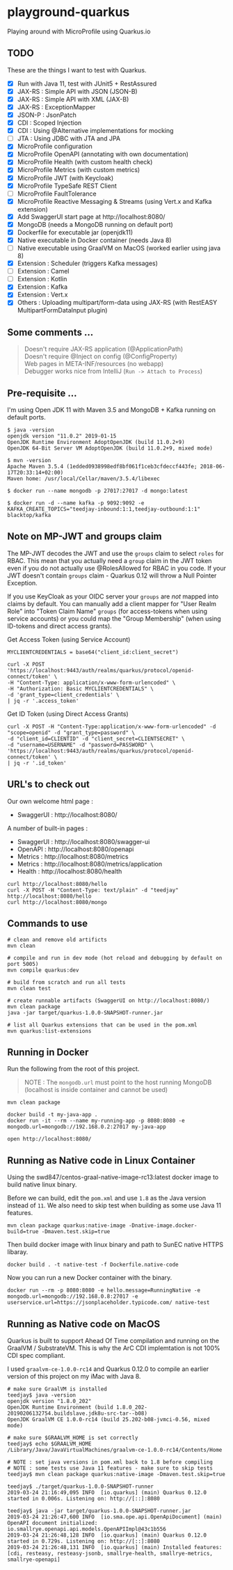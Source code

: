 # playground-quarkus
Playing around with MicroProfile using Quarkus.io

## TODO
These are the things I want to test with Quarkus.
- [x] Run with Java 11, test with JUnit5 + RestAssured 
- [x] JAX-RS : Simple API with JSON (JSON-B)
- [x] JAX-RS : Simple API with XML (JAX-B)
- [x] JAX-RS : ExceptionMapper
- [x] JSON-P : JsonPatch
- [x] CDI : Scoped Injection
- [x] CDI : Using @Alternative implementations for mocking
- [ ] JTA : Using JDBC with JTA and JPA
- [x] MicroProfile configuration
- [x] MicroProfile OpenAPI (annotating with own documentation)
- [x] MicroProfile Health (with custom health check)
- [x] MicroProfile Metrics (with custom metrics)
- [x] MicroProfile JWT (with Keycloak)
- [x] MicroProfile TypeSafe REST Client
- [ ] MicroProfile FaultTolerance
- [x] MicroProfile Reactive Messaging & Streams (using Vert.x and Kafka extension)
- [x] Add SwaggerUI start page at http://localhost:8080/
- [x] MongoDB (needs a MongoDB running on default port)
- [x] Dockerfile for executable jar (openjdk11)
- [x] Native executable in Docker container (needs Java 8)
- [ ] Native executable using GraalVM on MacOS (worked earlier using java 8)
- [x] Extension : Scheduler (triggers Kafka messages)
- [ ] Extension : Camel
- [ ] Extension : Kotlin
- [x] Extension : Kafka
- [x] Extension : Vert.x
- [x] Others : Uploading multipart/form-data using JAX-RS (with RestEASY MultipartFormDataInput plugin)

## Some comments ...
> Doesn't require JAX-RS application (@ApplicationPath) <br/>
> Doesn't require @Inject on config (@ConfigProperty) <br/>
> Web pages in META-INF/resources (no webapp) <br/>
> Debugger works nice from IntelliJ (`Run -> Attach to Process`) <br/>

## Pre-requisite ...
I'm using Open JDK 11 with Maven 3.5 and MongoDB + Kafka running on default ports. 
```
$ java -version
openjdk version "11.0.2" 2019-01-15
OpenJDK Runtime Environment AdoptOpenJDK (build 11.0.2+9)
OpenJDK 64-Bit Server VM AdoptOpenJDK (build 11.0.2+9, mixed mode)

$ mvn -version
Apache Maven 3.5.4 (1edded0938998edf8bf061f1ceb3cfdeccf443fe; 2018-06-17T20:33:14+02:00)
Maven home: /usr/local/Cellar/maven/3.5.4/libexec

$ docker run --name mongodb -p 27017:27017 -d mongo:latest

$ docker run -d --name kafka -p 9092:9092 -e KAFKA_CREATE_TOPICS="teedjay-inbound:1:1,teedjay-outbound:1:1" blacktop/kafka
```

## Note on MP-JWT and groups claim
The MP-JWT decodes the JWT and use the `groups` claim to select `roles` for RBAC.  This mean that you 
actually need a `group` claim  in the JWT token even if you do not actually use @RolesAllowed for RBAC
in you code.  If your JWT doesn't contain `groups` claim - Quarkus 0.12 will throw a Null Pointer Exception.

If you use KeyCloak as your OIDC server your `groups` are *not* mapped into claims by default.  You
can manually add a client mapper for "User Realm Role" into "Token Claim Name" `groups` (for access-tokens when
using service accounts) or you  could map the "Group Membership" (when using ID-tokens and direct access grants).

Get Access Token (using Service Account)
```
MYCLIENTCREDENTIALS = base64("client_id:client_secret")

curl -X POST 'https://localhost:9443/auth/realms/quarkus/protocol/openid-connect/token' \
-H "Content-Type: application/x-www-form-urlencoded" \
-H "Authorization: Basic MYCLIENTCREDENTIALS" \
-d 'grant_type=client_credentials' \
| jq -r '.access_token'
```

Get ID Token (using Direct Access Grants)
```
curl -X POST -H "Content-Type:application/x-www-form-urlencoded" -d "scope=openid" -d "grant_type=password" \
-d "client_id=CLIENTID" -d "client_secret=CLIENTSECRET" \
-d "username=USERNAME" -d "password=PASSWORD" \
'https://localhost:9443/auth/realms/quarkus/protocol/openid-connect/token' \
| jq -r '.id_token'
```

## URL's to check out
Our own welcome html page :
- SwaggerUI : http://localhost:8080/

A number of built-in pages :
- SwaggerUI : http://localhost:8080/swagger-ui
- OpenAPI : http://localhost:8080/openapi 
- Metrics : http://localhost:8080/metrics
- Metrics : http://localhost:8080/metrics/application
- Health : http://localhost:8080/health

```
curl http://localhost:8080/hello
curl -X POST -H "Content-Type: text/plain" -d "teedjay" http://localhost:8080/hello
curl http://localhost:8080/mongo
```

## Commands to use
```
# clean and remove old artificts
mvn clean

# compile and run in dev mode (hot reload and debugging by default on port 5005)
mvn compile quarkus:dev

# build from scratch and run all tests
mvn clean test

# create runnable artifacts (SwaggerUI on http://localhost:8080/)
mvn clean package
java -jar target/quarkus-1.0.0-SNAPSHOT-runner.jar

# list all Quarkus extensions that can be used in the pom.xml
mvn quarkus:list-extensions
```

## Running in Docker
Run the following from the root of this project.
> NOTE : The `mongodb.url` must point to the host running MongoDB (localhost is inside container and cannot be used)
```
mvn clean package

docker build -t my-java-app .
docker run -it --rm --name my-running-app -p 8080:8080 -e mongodb.url=mongodb://192.168.0.2:27017 my-java-app

open http://localhost:8080/
```

## Running as Native code in Linux Container
Using the swd847/centos-graal-native-image-rc13:latest docker image to build native linux binary.

Before we can build, edit the `pom.xml` and use `1.8` as the Java version instead of `11`.
We also need to skip test when building as some use Java 11 features.
```
mvn clean package quarkus:native-image -Dnative-image.docker-build=true -Dmaven.test.skip=true
```
Then build docker image with linux binary and path to SunEC native HTTPS libaray.
```
docker build . -t native-test -f Dockerfile.native-code
```
Now you can run a new Docker container with the binary.
```
docker run --rm -p 8080:8080 -e hello.message=RunningNative -e mongodb.url=mongodb://192.168.0.8:27017 -e userservice.url=https://jsonplaceholder.typicode.com/ native-test
```

## Running as Native code on MacOS
Quarkus is built to support Ahead Of Time compilation and running on the GraalVM / SubstrateVM.
This is why the ArC CDI implemtation is not 100% CDI spec compliant.

I used `graalvm-ce-1.0.0-rc14` and Quarkus 0.12.0 to compile an earlier version of this project on my iMac with Java 8.
```
# make sure GraalVM is installed
teedjay$ java -version
openjdk version "1.8.0_202"
OpenJDK Runtime Environment (build 1.8.0_202-20190206132754.buildslave.jdk8u-src-tar--b08)
OpenJDK GraalVM CE 1.0.0-rc14 (build 25.202-b08-jvmci-0.56, mixed mode)

# make sure $GRAALVM_HOME is set correctly
teedjay$ echo $GRAALVM_HOME
/Library/Java/JavaVirtualMachines/graalvm-ce-1.0.0-rc14/Contents/Home

# NOTE : set java versions in pom.xml back to 1.8 before compiling
# NOTE : some tests use Java 11 features - make sure to skip tests
teedjay$ mvn clean package quarkus:native-image -Dmaven.test.skip=true

teedjay$ ./target/quarkus-1.0.0-SNAPSHOT-runner
2019-03-24 21:16:49,095 INFO  [io.quarkus] (main) Quarkus 0.12.0 started in 0.006s. Listening on: http://[::]:8080

teedjay$ java -jar target/quarkus-1.0.0-SNAPSHOT-runner.jar
2019-03-24 21:26:47,600 INFO  [io.sma.ope.api.OpenApiDocument] (main) OpenAPI document initialized: io.smallrye.openapi.api.models.OpenAPIImpl@43c1b556
2019-03-24 21:26:48,128 INFO  [io.quarkus] (main) Quarkus 0.12.0 started in 0.729s. Listening on: http://[::]:8080
2019-03-24 21:26:48,131 INFO  [io.quarkus] (main) Installed features: [cdi, resteasy, resteasy-jsonb, smallrye-health, smallrye-metrics, smallrye-openapi]

```
